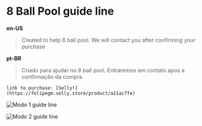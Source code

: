 # 8 Ball Pool guide line

**en-US**
> Created to help 8 ball pool. We will contact you after confirming your purchase

**pt-BR**
> Criado para ajudar no 8 ball pool. Entraremos em contato apos a confirmação da compra

```
link to purchase: [Selly!](https://felipegm.selly.store/product/a21ac7fe)
```

![Modo 1 guide line](https://raw.githubusercontent.com/Felipefury/8-Ball-Pool-overlay/master/img/gifModo1.gif)

![Modo 2 guide line](https://raw.githubusercontent.com/Felipefury/8-Ball-Pool-overlay/master/img/gifModo2.gif)
